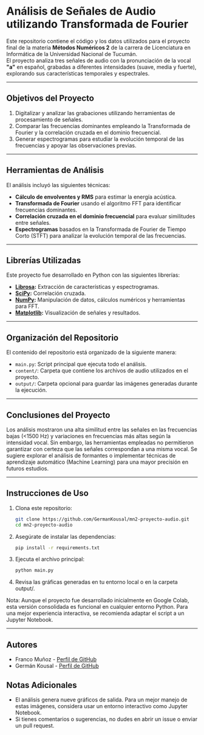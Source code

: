 # Análisis de Señales de Audio utilizando Transformada de Fourier

Este repositorio contiene el código y los datos utilizados para el proyecto final de la materia **Métodos Numéricos 2** de la carrera de Licenciatura en Informática de la Universidad Nacional de Tucumán.  
El proyecto analiza tres señales de audio con la pronunciación de la vocal **"a"** en español, grabadas a diferentes intensidades (suave, media y fuerte), explorando sus características temporales y espectrales.  

---

## Objetivos del Proyecto

1. Digitalizar y analizar las grabaciones utilizando herramientas de procesamiento de señales.
2. Comparar las frecuencias dominantes empleando la Transformada de Fourier y la correlación cruzada en el dominio frecuencial.
3. Generar espectrogramas para estudiar la evolución temporal de las frecuencias y apoyar las observaciones previas.

---

## Herramientas de Análisis

El análisis incluyó las siguientes técnicas:  
- **Cálculo de envolventes y RMS** para estimar la energía acústica.  
- **Transformada de Fourier** usando el algoritmo FFT para identificar frecuencias dominantes.  
- **Correlación cruzada en el dominio frecuencial** para evaluar similitudes entre señales.  
- **Espectrogramas** basados en la Transformada de Fourier de Tiempo Corto (STFT) para analizar la evolución temporal de las frecuencias.

---

## Librerías Utilizadas

Este proyecto fue desarrollado en Python con las siguientes librerías:  
- **[Librosa](https://librosa.org/doc/latest/index.html):** Extracción de características y espectrogramas.  
- **[SciPy](https://scipy.org/):** Correlación cruzada.  
- **[NumPy](https://numpy.org/):** Manipulación de datos, cálculos numéricos y herramientas para FFT.  
- **[Matplotlib](https://matplotlib.org/):** Visualización de señales y resultados.

---

## Organización del Repositorio

El contenido del repositorio está organizado de la siguiente manera:  
- `main.py`: Script principal que ejecuta todo el análisis.  
- `content/`: Carpeta que contiene los archivos de audio utilizados en el proyecto.  
- `output/`: Carpeta opcional para guardar las imágenes generadas durante la ejecución.  

---

## Conclusiones del Proyecto

Los análisis mostraron una alta similitud entre las señales en las frecuencias bajas (<1500 Hz) y variaciones en frecuencias más altas según la intensidad vocal. Sin embargo, las herramientas empleadas no permitieron garantizar con certeza que las señales correspondan a una misma vocal. Se sugiere explorar el análisis de formantes o implementar técnicas de aprendizaje automático (Machine Learning) para una mayor precisión en futuros estudios.

---

## Instrucciones de Uso

1. Clona este repositorio:  
   ```bash
   git clone https://github.com/GermanKousal/mn2-proyecto-audio.git
   cd mn2-proyecto-audio

2. Asegúrate de instalar las dependencias:
    ```bash
    pip install -r requirements.txt

3. Ejecuta el archivo principal:
    ```bash
    python main.py

4. Revisa las gráficas generadas en tu entorno local o en la carpeta output/.

Nota: Aunque el proyecto fue desarrollado inicialmente en Google Colab, esta versión consolidada es funcional en cualquier entorno Python. Para una mejor experiencia interactiva, se recomienda adaptar el script a un Jupyter Notebook.

---

## Autores

* Franco Muñoz - [Perfil de GitHub](https://github.com/Neokai94)
* Germán Kousal - [Perfil de GitHub](https://github.com/GermanKousal)

## Notas Adicionales
* El análisis genera nueve gráficos de salida. Para un mejor manejo de estas imágenes, considera usar un entorno interactivo como Jupyter Notebook.
* Si tienes comentarios o sugerencias, no dudes en abrir un issue o enviar un pull request.